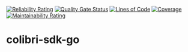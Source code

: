 [![Reliability Rating](https://sonarcloud.io/api/project_badges/measure?project=colibri-project-dev_colibri-sdk-go&metric=reliability_rating)](https://sonarcloud.io/summary/new_code?id=colibri-project-dev_colibri-sdk-go)
[![Quality Gate Status](https://sonarcloud.io/api/project_badges/measure?project=colibri-project-dev_colibri-sdk-go&metric=alert_status)](https://sonarcloud.io/summary/new_code?id=colibri-project-dev_colibri-sdk-go)
[![Lines of Code](https://sonarcloud.io/api/project_badges/measure?project=colibri-project-dev_colibri-sdk-go&metric=ncloc)](https://sonarcloud.io/summary/new_code?id=colibri-project-dev_colibri-sdk-go)
[![Coverage](https://sonarcloud.io/api/project_badges/measure?project=colibri-project-dev_colibri-sdk-go&metric=coverage)](https://sonarcloud.io/summary/new_code?id=colibri-project-dev_colibri-sdk-go)
[![Maintainability Rating](https://sonarcloud.io/api/project_badges/measure?project=colibri-project-dev_colibri-sdk-go&metric=sqale_rating)](https://sonarcloud.io/summary/new_code?id=colibri-project-dev_colibri-sdk-go)

# colibri-sdk-go